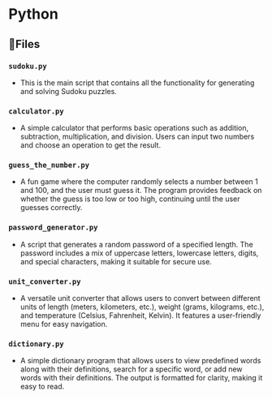 # Python
## 📂Files
### `sudoku.py`
- This is the main script that contains all the functionality for generating and solving Sudoku puzzles.
### `calculator.py`
- A simple calculator that performs basic operations such as addition, subtraction, multiplication, and division. Users can input two numbers and choose an operation to get the result.

### `guess_the_number.py`
- A fun game where the computer randomly selects a number between 1 and 100, and the user must guess it. The program provides feedback on whether the guess is too low or too high, continuing until the user guesses correctly.

### `password_generator.py`
- A script that generates a random password of a specified length. The password includes a mix of uppercase letters, lowercase letters, digits, and special characters, making it suitable for secure use.

### `unit_converter.py`
- A versatile unit converter that allows users to convert between different units of length (meters, kilometers, etc.), weight (grams, kilograms, etc.), and temperature (Celsius, Fahrenheit, Kelvin). It features a user-friendly menu for easy navigation.

### `dictionary.py`
- A simple dictionary program that allows users to view predefined words along with their definitions, search for a specific word, or add new words with their definitions. The output is formatted for clarity, making it easy to read.
